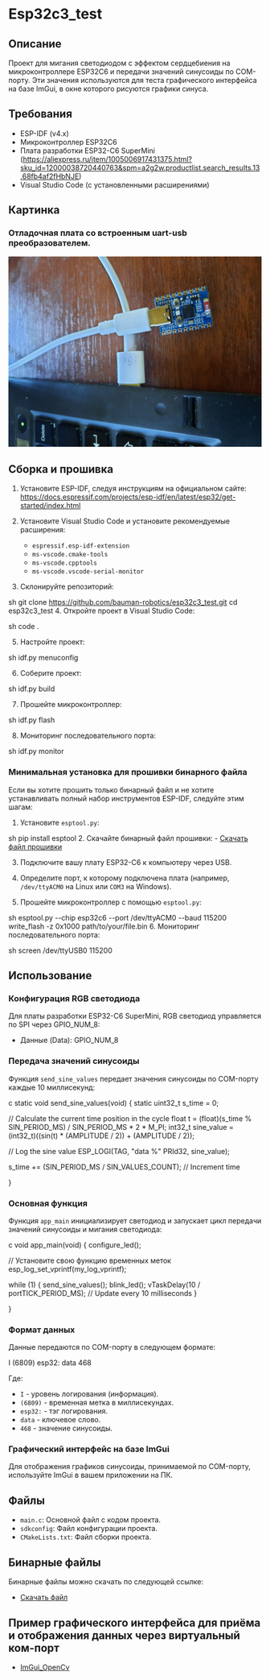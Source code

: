 # Esp32c3_test

## Описание
Проект для мигания светодиодом с эффектом сердцебиения на микроконтроллере ESP32C6 и передачи значений синусоиды по COM-порту. Эти значения используются для теста графического интерфейса на базе ImGui, в окне которого рисуются графики синуса.

## Требования
- ESP-IDF (v4.x)
- Микроконтроллер ESP32C6
- Плата разработки ESP32-C6 SuperMini (https://aliexpress.ru/item/1005006917431375.html?sku_id=12000038720440763&spm=a2g2w.productlist.search_results.13.68fb4af2fHbNJE)
- Visual Studio Code (с установленными расширениями)

## Картинка

### Отладочная плата со встроенным uart-usb преобразователем. 

![Режим 1](images/Pic_1.png)


## Сборка и прошивка

1. Установите ESP-IDF, следуя инструкциям на официальном сайте: https://docs.espressif.com/projects/esp-idf/en/latest/esp32/get-started/index.html

2. Установите Visual Studio Code и установите рекомендуемые расширения:
    - `espressif.esp-idf-extension`
    - `ms-vscode.cmake-tools`
    - `ms-vscode.cpptools`
    - `ms-vscode.vscode-serial-monitor`

3. Склонируйте репозиторий:

sh git clone https://github.com/bauman-robotics/esp32c3_test.git cd esp32c3_test
4. Откройте проект в Visual Studio Code:

sh code .

5. Настройте проект:

sh idf.py menuconfig

6. Соберите проект:

sh idf.py build

7. Прошейте микроконтроллер:

sh idf.py flash

8. Мониторинг последовательного порта:

sh idf.py monitor

### Минимальная установка для прошивки бинарного файла

Если вы хотите прошить только бинарный файл и не хотите устанавливать полный набор инструментов ESP-IDF, следуйте этим шагам:

1. Установите `esptool.py`:

sh pip install esptool
2. Скачайте бинарный файл прошивки:
    - [Скачать файл прошивки](http://84.252.143.212:5100/download/esp32c3_test.bin)

3. Подключите вашу плату ESP32-C6 к компьютеру через USB.

4. Определите порт, к которому подключена плата (например, `/dev/ttyACM0` на Linux или `COM3` на Windows).

5. Прошейте микроконтроллер с помощью `esptool.py`:

sh esptool.py --chip esp32c6 --port /dev/ttyACM0 --baud 115200 write_flash -z 0x1000 path/to/your/file.bin
6. Мониторинг последовательного порта:

sh screen /dev/ttyUSB0 115200

## Использование

### Конфигурация RGB светодиода

Для платы разработки ESP32-C6 SuperMini, RGB светодиод управляется по SPI через GPIO_NUM_8:

- Данные (Data): GPIO_NUM_8

### Передача значений синусоиды

Функция `send_sine_values` передает значения синусоиды по COM-порту каждые 10 миллисекунд:

c static void send_sine_values(void) { static uint32_t s_time = 0;

// Calculate the current time position in the cycle
float t = (float)(s_time % SIN_PERIOD_MS) / SIN_PERIOD_MS * 2 * M_PI;
int32_t sine_value = (int32_t)((sin(t) * (AMPLITUDE / 2)) + (AMPLITUDE / 2));

// Log the sine value
ESP_LOGI(TAG, "data %" PRId32, sine_value);

s_time += (SIN_PERIOD_MS / SIN_VALUES_COUNT); // Increment time

}
### Основная функция

Функция `app_main` инициализирует светодиод и запускает цикл передачи значений синусоиды и мигания светодиода:

c void app_main(void) { configure_led();

// Установите свою функцию временных меток
esp_log_set_vprintf(my_log_vprintf);

while (1) {
    send_sine_values();
    blink_led();
    vTaskDelay(10 / portTICK_PERIOD_MS); // Update every 10 milliseconds
}

}

### Формат данных

Данные передаются по COM-порту в следующем формате:

I (6809) esp32: data 468 

Где:
- `I` - уровень логирования (информация).
- `(6809)` - временная метка в миллисекундах.
- `esp32:` - тэг логирования.
- `data` - ключевое слово.
- `468` - значение синусоиды.

### Графический интерфейс на базе ImGui

Для отображения графиков синусоиды, принимаемой по COM-порту, используйте ImGui в вашем приложении на ПК. 

## Файлы
- `main.c`: Основной файл с кодом проекта.
- `sdkconfig`: Файл конфигурации проекта.
- `CMakeLists.txt`: Файл сборки проекта.


## Бинарные файлы

Бинарные файлы можно скачать по следующей ссылке:

- [Скачать файл](http://84.252.143.212:5100/download/esp32c3_test.bin)

## Пример графического интерфейса для приёма и отображения данных через виртуальный ком-порт

- [ImGui_OpenCv](https://github.com/bauman-robotics/ImGui_OpenCv)

